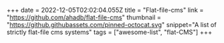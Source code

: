 +++
date = 2022-12-05T02:02:04.055Z
title = "Flat-file-cms"
link = "https://github.com/ahadb/flat-file-cms"
thumbnail = "https://github.githubassets.com/pinned-octocat.svg"
snippet="A list of strictly flat-file cms systems"
tags = ["awesome-list", "flat-CMS"]
+++
